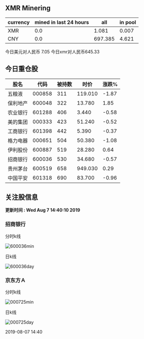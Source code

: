 ## XMR Minering

|currency|mined in last 24 hours|all|in pool|
|---|---|---|---|
|XMR|0.0|1.081|0.007|
|CNY|0.0|697.385|4.621|

今日美元对人民币 7.05	今日xmr对人民币645.33


## 今日重仓股 

|股名|代码|被持数|时价|涨跌%|
|---|---|---|---|---|
|五粮液|000858|311|119.010|-1.87|
|保利地产|600048|322|13.780|1.85|
|农业银行|601288|406|3.440|-0.58|
|美的集团|000333|423|51.240|-0.52|
|工商银行|601398|442|5.390|-0.37|
|格力电器|000651|504|50.380|-1.08|
|伊利股份|600887|519|28.280|0.64|
|招商银行|600036|530|34.680|-0.57|
|贵州茅台|600519|658|949.030|0.29|
|中国平安|601318|690|83.700|-0.96|

## 关注股信息
**更新时间 : Wed Aug  7 14:40:10 2019**
### 招商银行 
分时k线

![600036min](http://image.sinajs.cn/newchart/min/n/sh600036.gif)

日k线

![600036day](http://image.sinajs.cn/newchart/daily/n/sh600036.gif)

### 京东方Ａ 
分时k线

![000725min](http://image.sinajs.cn/newchart/min/n/sz000725.gif)

日k线

![000725day](http://image.sinajs.cn/newchart/daily/n/sz000725.gif)

2019-08-07 14:40